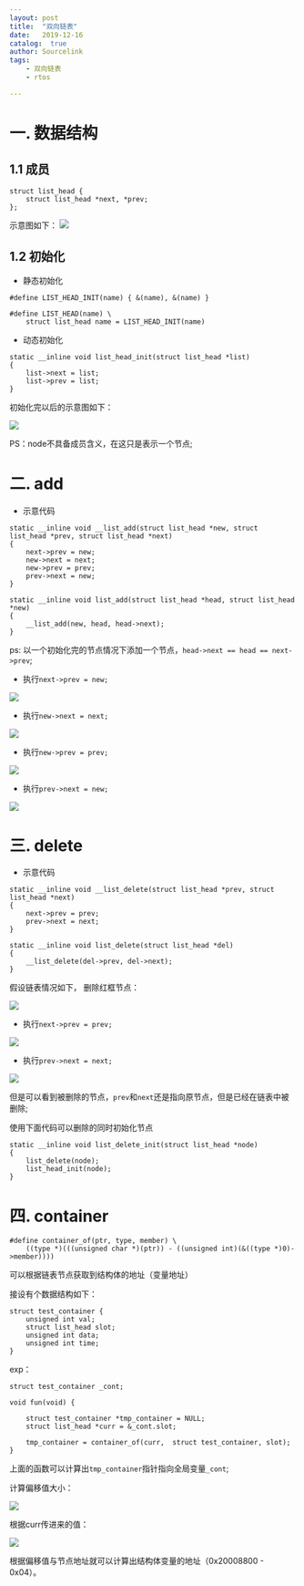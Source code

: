 ```yaml
---
layout: post
title:  "双向链表"
date:   2019-12-16
catalog:  true
author: Sourcelink
tags:
    - 双向链表
    - rtos

---
```


# 一. 数据结构

## 1.1 成员
```
struct list_head {
	struct list_head *next, *prev;
};
```

示意图如下：
![](/images/rtos/20191216203821320_970381094.png)

## 1.2 初始化

- 静态初始化

```
#define LIST_HEAD_INIT(name) { &(name), &(name) }

#define LIST_HEAD(name) \
	struct list_head name = LIST_HEAD_INIT(name)
```


- 动态初始化

```
static __inline void list_head_init(struct list_head *list)
{
	list->next = list;
	list->prev = list;
}
```

初始化完以后的示意图如下：

![](/images/rtos/20191216204136561_352480110.png)

PS：node不具备成员含义，在这只是表示一个节点;


# 二. add

- 示意代码

```
static __inline void __list_add(struct list_head *new, struct list_head *prev, struct list_head *next)
{
	next->prev = new;
	new->next = next;
	new->prev = prev;
	prev->next = new;
}

static __inline void list_add(struct list_head *head, struct list_head *new)
{
	__list_add(new, head, head->next);
}
```

ps: 以一个初始化完的节点情况下添加一个节点，`head->next == head == next->prev`;

- 执行`next->prev = new;`

![](/images/rtos/20191216204611201_54454629.png)

- 执行`new->next = next;`

![](/images/rtos/20191216205021282_59412531.png)


- 执行`new->prev = prev;`

![](/images/rtos/20191216205123328_1011615156.png)

- 执行`prev->next = new;`

![](/images/rtos/20191216205234644_44546143.png)

# 三. delete


- 示意代码

```
static __inline void __list_delete(struct list_head *prev, struct list_head *next)
{
	next->prev = prev;
	prev->next = next;
}

static __inline void list_delete(struct list_head *del)
{
	__list_delete(del->prev, del->next);
}
```

假设链表情况如下， 删除红框节点：

![](/images/rtos/20191216205513252_1372641593.png)

- 执行`next->prev = prev;`


![](/images/rtos/20191216205638420_321891165.png)


- 执行`prev->next = next;`


![](/images/rtos/20191216205744311_252545492.png)


但是可以看到被删除的节点，`prev`和`next`还是指向原节点，但是已经在链表中被删除;

使用下面代码可以删除的同时初始化节点

```
static __inline void list_delete_init(struct list_head *node)
{
	list_delete(node);
	list_head_init(node);
}
```


# 四. container


```
#define container_of(ptr, type, member) \
	((type *)(((unsigned char *)(ptr)) - ((unsigned int)(&((type *)0)->member))))
```

可以根据链表节点获取到结构体的地址（变量地址）

接设有个数据结构如下：

```
struct test_container {
    unsigned int val;
    struct list_head slot;
    unsigned int data;
    unsigned int time;
}
```

exp：

```
struct test_container _cont;

void fun(void) {

    struct test_container *tmp_container = NULL;
    struct list_head *curr = &_cont.slot;

    tmp_container = container_of(curr,  struct test_container, slot);
}
```

上面的函数可以计算出`tmp_container`指针指向全局变量`_cont`;

计算偏移值大小：

![](/images/rtos/20191216211006168_1506263960.png)


根据curr传进来的值：

![](/images/rtos/20191216211326001_1235595729.png)

根据偏移值与节点地址就可以计算出结构体变量的地址（0x20008800 - 0x04）。